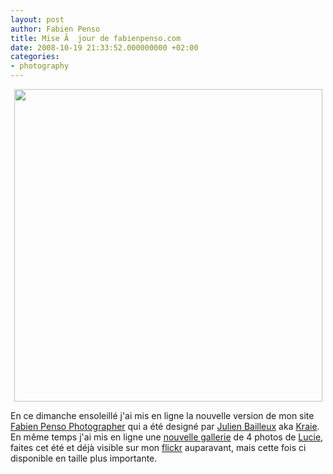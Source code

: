 ```yaml
---
layout: post
author: Fabien Penso
title: Mise Ã  jour de fabienpenso.com
date: 2008-10-19 21:33:52.000000000 +02:00
categories:
- photography
---
```

<p style="text-align: center;"><a title="Lucie par Fabien Penso, on Flickr" href="http://www.flickr.com/photos/penso/2879145031/"><img class="aligncenter" src="http://farm4.static.flickr.com/3113/2879145031_a565acb730.jpg" alt="" width="493" height="500" /></a></p>

En ce dimanche ensoleillé j'ai mis en ligne la nouvelle version de mon site <a href="http://fabienpenso.com/">Fabien Penso Photographer</a> qui a été designé par <a href="http://kraie.free.fr/blog/">Julien Bailleux</a> aka <a href="http://kraie.free.fr/blog/">Kraie</a>. En même temps j'ai mis en ligne une <a href="http://www.fabienpenso.com/galleries/14-lucie.html">nouvelle gallerie</a> de 4 photos de <a href="http://whatstheattitude.free.fr/">Lucie</a>, faites cet été et déjà visible sur mon <a href="http://flickr.com/photos/penso">flickr</a> auparavant, mais cette fois ci disponible en taille plus importante.
